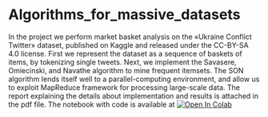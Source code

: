 # Algorithms_for_massive_datasets

In the project we perform market basket analysis on the «Ukraine Conflict Twitter» dataset, published on Kaggle and released under the CC-BY-SA 4.0 license.
First we represent the dataset as a sequence of baskets of items, by tokenizing single tweets. Next, we implement the Savasere, Omiecinski, and Navathe algorithm to mine frequent itemsets. The SON algorithm lends itself well to a parallel-computing environment, and allow us to exploit MapReduce framework for processing large-scale data.
The report explaining the details about implementation and results is attached in the pdf file. The notebook with code is available at 
<a href="https://colab.research.google.com/github/dash-ka/Algorithms_for_massive_datasets/blob/master/SON_frequent_itemsets.ipynb">
  <img src="https://colab.research.google.com/assets/colab-badge.svg" alt="Open In Colab"/>
</a>
